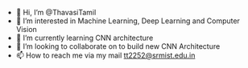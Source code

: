 - 👋 Hi, I’m @ThavasiTamil
- 👀 I’m interested in Machine Learning, Deep Learning and Computer Vision
- 🌱 I’m currently learning CNN architecture
- 💞️ I’m looking to collaborate on to build new CNN Architecture
- 📫 How to reach me via my mail tt2252@srmist.edu.in

<!---
ThavasiTamil/ThavasiTamil is a ✨ special ✨ repository because its `README.md` (this file) appears on your GitHub profile.
You can click the Preview link to take a look at your changes.
--->

